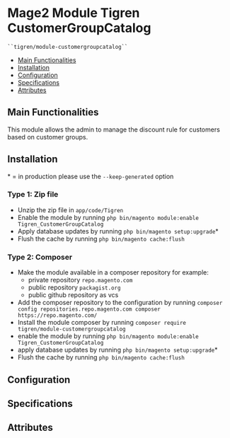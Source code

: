 # Mage2 Module Tigren CustomerGroupCatalog

    ``tigren/module-customergroupcatalog``

 - [Main Functionalities](#markdown-header-main-functionalities)
 - [Installation](#markdown-header-installation)
 - [Configuration](#markdown-header-configuration)
 - [Specifications](#markdown-header-specifications)
 - [Attributes](#markdown-header-attributes)


## Main Functionalities
This module allows the admin to manage the discount rule for customers based on customer groups.

## Installation
\* = in production please use the `--keep-generated` option

### Type 1: Zip file

 - Unzip the zip file in `app/code/Tigren`
 - Enable the module by running `php bin/magento module:enable Tigren_CustomerGroupCatalog`
 - Apply database updates by running `php bin/magento setup:upgrade`\*
 - Flush the cache by running `php bin/magento cache:flush`

### Type 2: Composer

 - Make the module available in a composer repository for example:
    - private repository `repo.magento.com`
    - public repository `packagist.org`
    - public github repository as vcs
 - Add the composer repository to the configuration by running `composer config repositories.repo.magento.com composer https://repo.magento.com/`
 - Install the module composer by running `composer require tigren/module-customergroupcatalog`
 - enable the module by running `php bin/magento module:enable Tigren_CustomerGroupCatalog`
 - apply database updates by running `php bin/magento setup:upgrade`\*
 - Flush the cache by running `php bin/magento cache:flush`


## Configuration




## Specifications




## Attributes



